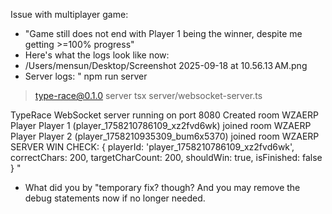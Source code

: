 Issue with multiplayer game:
- "Game still does not end with Player 1 being the winner, despite me getting >=100% progress"
- Here's what the logs look like now:
- /Users/mensun/Desktop/Screenshot 2025-09-18 at 10.56.13 AM.png
- Server logs: "
npm run server

> type-race@0.1.0 server
> tsx server/websocket-server.ts

TypeRace WebSocket server running on port 8080
Created room WZAERP
Player Player 1 (player_1758210786109_xz2fvd6wk) joined room WZAERP
Player Player 2 (player_1758210935309_bum6x5370) joined room WZAERP
SERVER WIN CHECK: {
  playerId: 'player_1758210786109_xz2fvd6wk',
  correctChars: 200,
  targetCharCount: 200,
  shouldWin: true,
  isFinished: false
}
"
- What did you by "temporary fix? though? And you may remove the debug statements now if no longer needed.